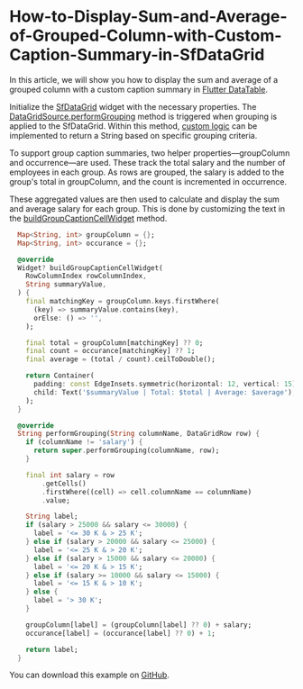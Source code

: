 # How-to-Display-Sum-and-Average-of-Grouped-Column-with-Custom-Caption-Summary-in-SfDataGrid

In this article, we will show you how to display the sum and average of a grouped column with a custom caption summary in [Flutter DataTable](https://www.syncfusion.com/flutter-widgets/flutter-datagrid).

Initialize the [SfDataGrid](https://pub.dev/documentation/syncfusion_flutter_datagrid/latest/datagrid/SfDataGrid-class.html) widget with the necessary properties. The [DataGridSource.performGrouping](https://pub.dev/documentation/syncfusion_flutter_datagrid/latest/datagrid/DataGridSource/performGrouping.html) method is triggered when grouping is applied to the SfDataGrid. Within this method, [custom logic](https://help.syncfusion.com/flutter/datagrid/grouping#custom-grouping) can be implemented to return a String based on specific grouping criteria.

To support group caption summaries, two helper properties—groupColumn and occurrence—are used. These track the total salary and the number of employees in each group. As rows are grouped, the salary is added to the group's total in groupColumn, and the count is incremented in occurrence.

These aggregated values are then used to calculate and display the sum and average salary for each group. This is done by customizing the text in the [buildGroupCaptionCellWidget](https://pub.dev/documentation/syncfusion_flutter_datagrid/latest/datagrid/DataGridSource/buildGroupCaptionCellWidget.html) method.

```dart
  Map<String, int> groupColumn = {};
  Map<String, int> occurance = {};

  @override
  Widget? buildGroupCaptionCellWidget(
    RowColumnIndex rowColumnIndex,
    String summaryValue,
  ) {
    final matchingKey = groupColumn.keys.firstWhere(
      (key) => summaryValue.contains(key),
      orElse: () => '',
    );

    final total = groupColumn[matchingKey] ?? 0;
    final count = occurance[matchingKey] ?? 1;
    final average = (total / count).ceilToDouble();

    return Container(
      padding: const EdgeInsets.symmetric(horizontal: 12, vertical: 15),
      child: Text('$summaryValue | Total: $total | Average: $average'),
    );
  }

  @override
  String performGrouping(String columnName, DataGridRow row) {
    if (columnName != 'salary') {
      return super.performGrouping(columnName, row);
    }

    final int salary = row
        .getCells()
        .firstWhere((cell) => cell.columnName == columnName)
        .value;

    String label;
    if (salary > 25000 && salary <= 30000) {
      label = '<= 30 K & > 25 K';
    } else if (salary > 20000 && salary <= 25000) {
      label = '<= 25 K & > 20 K';
    } else if (salary > 15000 && salary <= 20000) {
      label = '<= 20 K & > 15 K';
    } else if (salary >= 10000 && salary <= 15000) {
      label = '<= 15 K & > 10 K';
    } else {
      label = '> 30 K';
    }

    groupColumn[label] = (groupColumn[label] ?? 0) + salary;
    occurance[label] = (occurance[label] ?? 0) + 1;

    return label;
  }
```

You can download this example on [GitHub](https://github.com/SyncfusionExamples/How-to-Display-Sum-and-Average-of-Grouped-Column-with-Custom-Caption-Summary-in-SfDataGrid.git).



